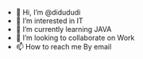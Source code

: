- 👋 Hi, I’m @didududi
- 👀 I’m interested in IT
- 🌱 I’m currently learning JAVA
- 💞️ I’m looking to collaborate on Work
- 📫 How to reach me By email

<!---
didududi/didududi is a ✨ special ✨ repository because its `README.md` (this file) appears on your GitHub profile.
You can click the Preview link to take a look at your changes.
--->
